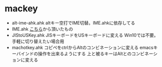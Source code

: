 # mackey

- alt-ime-ahk.ahk
	altキー空打でIME切替。IME.ahkに依存してる
- IME.ahk
	[こちら](http://www6.atwiki.jp/eamat/)から頂いたもの
- JIStoUSKey.ahk
	JISキーボードをUSキーボードに変える
	Win10では不要。手軽に切り替えたい場合用
- machotkey.ahk
	コピペをctrlからAltのコンビネーションに変える
	emacsキーバインドの操作を出来るようにする
	上と被るキーはAltとのコンビネーションに変える



